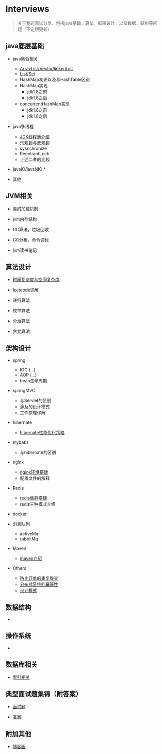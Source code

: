 # Interviews

> 关于我的面试分享，包括java基础，算法，框架设计，以及数据、结构等问题（不定期更新）

## java底层基础
- java集合相关
  * [ArrayList/Vector/linkedList](https://github.com/havenBoy/java--Interview/blob/master/java%E5%BA%95%E5%B1%82%E5%9F%BA%E7%A1%80/%E9%9B%86%E5%90%88/ArrayListVectorlinkedlist.md)
  * [List/Set]()
  * HashMap初识以及与HashTable区别
  * HashMap实现
    - jdk1.8之前
    - jdk1.8之后
  * concurrentHashMap实现
    - jdk1.8之前
    - jdk1.8之后

- java多线程
  * [JDK线程池介绍](https://github.com/havenBoy/interview/blob/master/java%E5%BA%95%E5%B1%82%E5%9F%BA%E7%A1%80/%E5%A4%9A%E7%BA%BF%E7%A8%8B/jdk%E7%BA%BF%E7%A8%8B%E6%B1%A0.md)
  * 乐观锁与悲观锁
  * sysnchronize
  * ReentrantLock
  * 上述二者的比较
- javaIO/javaNIO
  * 
- 其他



## JVM相关
- 类的加载机制
- jvm内存结构
- GC算法，垃圾回收
- GC分析，命令调优

- jvm读书笔记


## 算法设计
- [时间复杂度与空间复杂度](https://github.com/havenBoy/interview/blob/master/%E7%AE%97%E6%B3%95%E8%AE%BE%E8%AE%A1/%E6%97%B6%E9%97%B4%E5%A4%8D%E6%9D%82%E5%BA%A6%E4%B8%8E%E7%A9%BA%E9%97%B4%E5%A4%8D%E6%9D%82%E5%BA%A6.md)

- [leetcode详解](https://github.com/havenBoy/LeetCode)

- 递归算法

- 枚举算法

- 分治算法

- 贪婪算法


## 架构设计
- spring
  * IOC (...)
  * AOP (...)
  * bean生命周期
- springMVC
  * 与Servlet的区别
  * 涉及的设计模式
  * 工作原理详解
- hibernate
  * [hibernate性能优化策略](https://github.com/havenBoy/interview/blob/master/%E6%9E%B6%E6%9E%84%E8%AE%BE%E8%AE%A1/hibernate/hibernate.md)
- mybatis
  * 与hibernate的区别
- nginx
  * [nginx环境搭建](https://github.com/havenBoy/interview/blob/master/%E6%9E%B6%E6%9E%84%E8%AE%BE%E8%AE%A1/nginx/nginx.md)
  * 配置文件的解释
- Redis
  * [redis集群搭建](https://github.com/havenBoy/interview/blob/master/%E6%9E%B6%E6%9E%84%E8%AE%BE%E8%AE%A1/redis/rediscluster.md)
  * redis三种模式介绍
- docker

- 消息队列
  * activeMq
  * rabbitMq
- Maven
  * [maven介绍](https://github.com/havenBoy/interview/blob/master/%E6%9E%B6%E6%9E%84%E8%AE%BE%E8%AE%A1/maven/maven.md)
- Others
  * [防止订单的重复提交](https://github.com/havenBoy/havenboy-java-Interview/blob/master/%E6%9E%B6%E6%9E%84%E8%AE%BE%E8%AE%A1/others/first.md)
  * [分布式系统的幂等性]()
  * [设计模式](https://github.com/havenBoy/havenboy-java-Interview/blob/master/%E6%9E%B6%E6%9E%84%E8%AE%BE%E8%AE%A1/Java%2024%20%20design-pattern%20%20and%20%207%20standard/conclusion.md)


## 数据结构
- 


## 操作系统
- 


## 数据库相关
- [索引相关](https://github.com/havenBoy/interview/blob/master/%E6%95%B0%E6%8D%AE%E5%BA%93%E7%9B%B8%E5%85%B3/%E7%B4%A2%E5%BC%95.md)


## 典型面试题集锦（附答案）

- [面试题](https://github.com/havenBoy/havenboy-java-Interview/blob/master/interview_cases.md)

- [答案](https://github.com/havenBoy/havenboy-java-Interview/blob/master/interview_key.md)


## 附加其他
- [博客园](http://www.cnblogs.com/zxx-813/)
